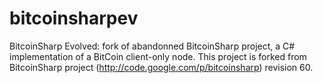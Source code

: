 bitcoinsharpev
==============

BitcoinSharp Evolved: fork of abandonned BitcoinSharp project, a C# implementation of a BitCoin client-only node.
This project is forked from BitcoinSharp project (http://code.google.com/p/bitcoinsharp) revision 60.
